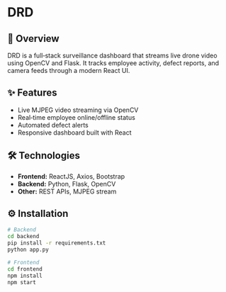 # DRD

## 🚀 Overview

DRD is a full‑stack surveillance dashboard that streams live drone video using OpenCV and Flask. It tracks employee activity, defect reports, and camera feeds through a modern React UI.

## ✨ Features

- Live MJPEG video streaming via OpenCV  
- Real‑time employee online/offline status  
- Automated defect alerts  
- Responsive dashboard built with React  

## 🛠 Technologies

- **Frontend:** ReactJS, Axios, Bootstrap  
- **Backend:** Python, Flask, OpenCV  
- **Other:** REST APIs, MJPEG stream  




## ⚙️ Installation

```bash
# Backend
cd backend
pip install -r requirements.txt
python app.py

# Frontend
cd frontend
npm install
npm start
